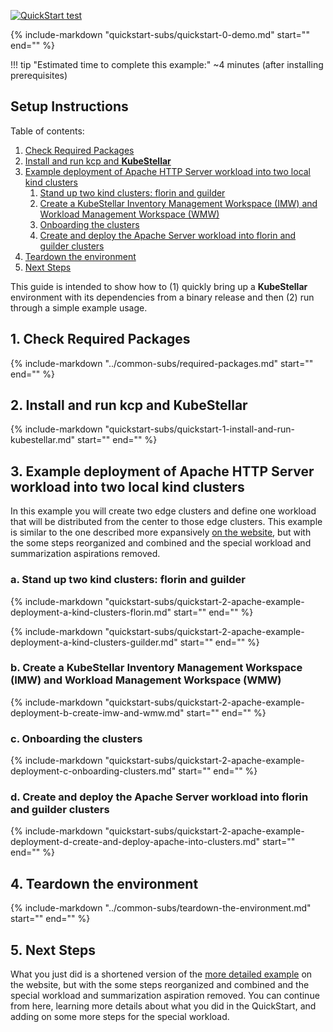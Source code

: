 
[![QuickStart test]({{config.repo_url}}/actions/workflows/docs-ecutable-qs.yml/badge.svg?branch={{config.ks_branch}})]({{config.repo_url}}/actions/workflows/docs-ecutable-qs.yml)&nbsp;&nbsp;&nbsp;

<!-- <img width="500px" src="../../KubeStellar-with-Logo.png" title="KubeStellar"> -->
{%
   include-markdown "quickstart-subs/quickstart-0-demo.md"
   start="<!--quickstart-0-demo-start-->"
   end="<!--quickstart-0-demo-end-->"
%}

!!! tip "Estimated time to complete this example:" 
    ~4 minutes (after installing prerequisites)


## Setup Instructions

Table of contents:

1. [Check Required Packages](#1-check-required-packages)
2. [Install and run kcp and **KubeStellar**](#2-install-and-run-kcp-and-kubestellar)
3. [Example deployment of Apache HTTP Server workload into two local kind clusters](#3-example-deployment-of-apache-http-server-workload-into-two-local-kind-clusters)
      1. [Stand up two kind clusters: florin and guilder](#a-stand-up-two-kind-clusters-florin-and-guilder)
      2. [Create a KubeStellar Inventory Management Workspace (IMW) and Workload Management Workspace (WMW)](#b-create-a-kubestellar-inventory-management-workspace-imw-and-workload-management-workspace-wmw)
      3. [Onboarding the clusters](#c-onboarding-the-clusters)
      4. [Create and deploy the Apache Server workload into florin and guilder clusters](#d-create-and-deploy-the-apache-server-workload-into-florin-and-guilder-clusters)
4. [Teardown the environment](#4-teardown-the-environment)
5. [Next Steps](#5-next-steps)


This guide is intended to show how to (1) quickly bring up a **KubeStellar** environment with its dependencies from a binary release and then (2) run through a simple example usage.

## 1. Check Required Packages
   
{%
   include-markdown "../common-subs/required-packages.md"
   start="<!--required-packages-start-->"
   end="<!--required-packages-end-->"
%}

## 2. Install and run kcp and **KubeStellar**

{%
   include-markdown "quickstart-subs/quickstart-1-install-and-run-kubestellar.md"
   start="<!--quickstart-1-install-and-run-kubestellar-start-->"
   end="<!--quickstart-1-install-and-run-kubestellar-end-->"
%}

## 3. Example deployment of Apache HTTP Server workload into two local kind clusters

In this example you will create two edge clusters and define one
workload that will be distributed from the center to those edge
clusters.  This example is similar to the one described more
expansively [on the
website](../../Coding%20Milestones/PoC2023q1/example1/),
but with the some steps reorganized and combined and the special
workload and summarization aspirations removed.

### a. Stand up two kind clusters: florin and guilder

{%
   include-markdown "quickstart-subs/quickstart-2-apache-example-deployment-a-kind-clusters-florin.md"
   start="<!--quickstart-2-apache-example-deployment-a-kind-clusters-florin-start-->"
   end="<!--quickstart-2-apache-example-deployment-a-kind-clusters-florin-end-->"
%}

{%
   include-markdown "quickstart-subs/quickstart-2-apache-example-deployment-a-kind-clusters-guilder.md"
   start="<!--quickstart-2-apache-example-deployment-a-kind-clusters-guilder-start-->"
   end="<!--quickstart-2-apache-example-deployment-a-kind-clusters-guilder-end-->"
%}
### b. Create a KubeStellar Inventory Management Workspace (IMW) and Workload Management Workspace (WMW)

{%
   include-markdown "quickstart-subs/quickstart-2-apache-example-deployment-b-create-imw-and-wmw.md"
   start="<!--quickstart-2-apache-example-deployment-b-create-imw-and-wmw-start-->"
   end="<!--quickstart-2-apache-example-deployment-b-create-imw-and-wmw-end-->"
%}

### c. Onboarding the clusters

{%
   include-markdown "quickstart-subs/quickstart-2-apache-example-deployment-c-onboarding-clusters.md"
   start="<!--quickstart-2-apache-example-deployment-c-onboarding-clusters-start-->"
   end="<!--quickstart-2-apache-example-deployment-c-onboarding-clusters-end-->"
%}

### d. Create and deploy the Apache Server workload into florin and guilder clusters

{%
   include-markdown "quickstart-subs/quickstart-2-apache-example-deployment-d-create-and-deploy-apache-into-clusters.md"
   start="<!--quickstart-2-apache-example-deployment-d-create-and-deploy-apache-into-clusters-start-->"
   end="<!--quickstart-2-apache-example-deployment-d-create-and-deploy-apache-into-clusters-end-->"
%}

## 4. Teardown the environment

{%
   include-markdown "../common-subs/teardown-the-environment.md"
   start="<!--teardown-the-environment-start-->"
   end="<!--teardown-the-environment-end-->"
%}

## 5. Next Steps

What you just did is a shortened version of the 
[more detailed example](../../Coding%20Milestones/PoC2023q1/example1/) on the website,
but with the some steps reorganized and combined and the special
workload and summarization aspiration removed.  You can continue
from here, learning more details about what you did in the QuickStart,
and adding on some more steps for the special workload.

